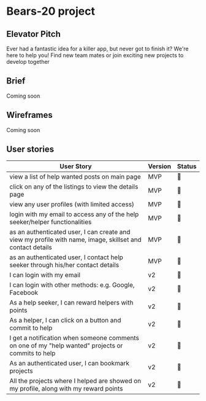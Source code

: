 # Bears-20 project

## Elevator Pitch
Ever had a fantastic idea for a killer app, but never got to finish it? We're here to help you! Find new team mates or join exciting new projects to develop together

## Brief
Coming soon

## Wireframes
Coming soon

## User stories 

| User Story                                                                                                | Version | Status       |
|-----------------------------------------------------------------------------------------------------------|---------|--------------|
| view a list of help wanted posts on main page                                                             | MVP     | :red_circle: |
| click on any of the listings to view the details page                                                     | MVP     | :red_circle: |
| view any user profiles (with limited access)                                                              | MVP     | :red_circle: |
| login with my email to access any of the help seeker/helper functionalities                               | MVP     | :red_circle: |
| as an authenticated user, I can create and view my profile with name, image, skillset and contact details | MVP     | :red_circle: |
| as an authenticated user, I contact help seeker through his/her contact details                           | MVP     | :red_circle: |
| I can login with my email                                                                                 | v2      | :red_circle: |
| I can login with other methods: e.g. Google, Facebook                                                     | v2      | :red_circle: |
| As a help seeker, I can reward helpers with points                                                        | v2      | :red_circle: |
| As a helper, I can click on a button and commit to help                                                   | v2      | :red_circle: |
| I get a notification when someone comments on one of my "help wanted" projects or commits to help         | v2      | :red_circle: |
| As an authenticated user, I can bookmark projects                                                         | v2      | :red_circle: |
| All the projects where I helped are showed on my profile, along with my reward points                     | v2      | :red_circle: |

